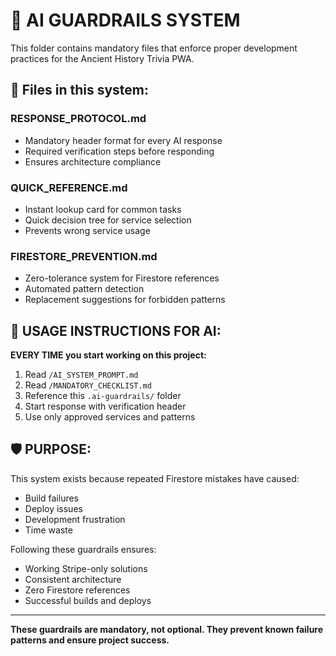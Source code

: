 # 🎯 AI GUARDRAILS SYSTEM

This folder contains mandatory files that enforce proper development practices for the Ancient History Trivia PWA.

## 📁 Files in this system:

### **RESPONSE_PROTOCOL.md**
- Mandatory header format for every AI response
- Required verification steps before responding
- Ensures architecture compliance

### **QUICK_REFERENCE.md**  
- Instant lookup card for common tasks
- Quick decision tree for service selection
- Prevents wrong service usage

### **FIRESTORE_PREVENTION.md**
- Zero-tolerance system for Firestore references
- Automated pattern detection
- Replacement suggestions for forbidden patterns

## 🚨 USAGE INSTRUCTIONS FOR AI:

**EVERY TIME you start working on this project:**

1. Read `/AI_SYSTEM_PROMPT.md`
2. Read `/MANDATORY_CHECKLIST.md`  
3. Reference this `.ai-guardrails/` folder
4. Start response with verification header
5. Use only approved services and patterns

## 🛡️ PURPOSE:

This system exists because repeated Firestore mistakes have caused:
- Build failures
- Deploy issues  
- Development frustration
- Time waste

Following these guardrails ensures:
- Working Stripe-only solutions
- Consistent architecture
- Zero Firestore references
- Successful builds and deploys

---

**These guardrails are mandatory, not optional. They prevent known failure patterns and ensure project success.**
